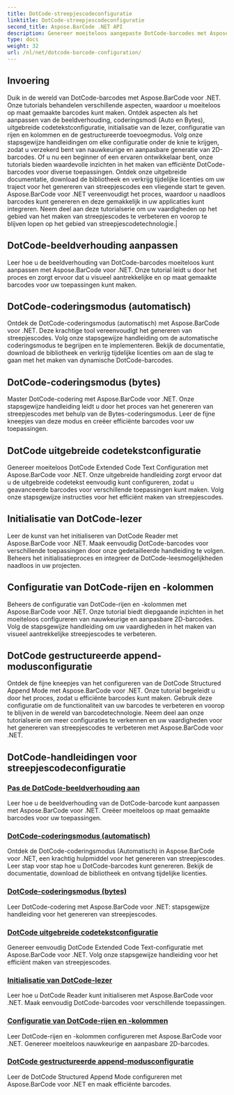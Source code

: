 ```yaml
---
title: DotCode-streepjescodeconfiguratie
linktitle: DotCode-streepjescodeconfiguratie
second_title: Aspose.BarCode .NET API
description: Genereer moeiteloos aangepaste DotCode-barcodes met Aspose.BarCode .NET. Leer de beeldverhouding, coderingsmodi, uitgebreide codetekst en initialisatie van de lezer.
type: docs
weight: 32
url: /nl/net/dotcode-barcode-configuration/
---
```


## Invoering
Duik in de wereld van DotCode-barcodes met Aspose.BarCode voor .NET. Onze tutorials behandelen verschillende aspecten, waardoor u moeiteloos op maat gemaakte barcodes kunt maken. Ontdek aspecten als het aanpassen van de beeldverhouding, coderingsmodi (Auto en Bytes), uitgebreide codetekstconfiguratie, initialisatie van de lezer, configuratie van rijen en kolommen en de gestructureerde toevoegmodus. Volg onze stapsgewijze handleidingen om elke configuratie onder de knie te krijgen, zodat u verzekerd bent van nauwkeurige en aanpasbare generatie van 2D-barcodes. Of u nu een beginner of een ervaren ontwikkelaar bent, onze tutorials bieden waardevolle inzichten in het maken van efficiënte DotCode-barcodes voor diverse toepassingen. Ontdek onze uitgebreide documentatie, download de bibliotheek en verkrijg tijdelijke licenties om uw traject voor het genereren van streepjescodes een vliegende start te geven. Aspose.BarCode voor .NET vereenvoudigt het proces, waardoor u naadloos barcodes kunt genereren en deze gemakkelijk in uw applicaties kunt integreren. Neem deel aan deze tutorialserie om uw vaardigheden op het gebied van het maken van streepjescodes te verbeteren en voorop te blijven lopen op het gebied van streepjescodetechnologie.|

## DotCode-beeldverhouding aanpassen
Leer hoe u de beeldverhouding van DotCode-barcodes moeiteloos kunt aanpassen met Aspose.BarCode voor .NET. Onze tutorial leidt u door het proces en zorgt ervoor dat u visueel aantrekkelijke en op maat gemaakte barcodes voor uw toepassingen kunt maken.

## DotCode-coderingsmodus (automatisch)
Ontdek de DotCode-coderingsmodus (automatisch) met Aspose.BarCode voor .NET. Deze krachtige tool vereenvoudigt het genereren van streepjescodes. Volg onze stapsgewijze handleiding om de automatische coderingsmodus te begrijpen en te implementeren. Bekijk de documentatie, download de bibliotheek en verkrijg tijdelijke licenties om aan de slag te gaan met het maken van dynamische DotCode-barcodes.

## DotCode-coderingsmodus (bytes)
Master DotCode-codering met Aspose.BarCode voor .NET. Onze stapsgewijze handleiding leidt u door het proces van het genereren van streepjescodes met behulp van de Bytes-coderingsmodus. Leer de fijne kneepjes van deze modus en creëer efficiënte barcodes voor uw toepassingen.

## DotCode uitgebreide codetekstconfiguratie
Genereer moeiteloos DotCode Extended Code Text Configuration met Aspose.BarCode voor .NET. Onze uitgebreide handleiding zorgt ervoor dat u de uitgebreide codetekst eenvoudig kunt configureren, zodat u geavanceerde barcodes voor verschillende toepassingen kunt maken. Volg onze stapsgewijze instructies voor het efficiënt maken van streepjescodes.

## Initialisatie van DotCode-lezer
Leer de kunst van het initialiseren van DotCode Reader met Aspose.BarCode voor .NET. Maak eenvoudig DotCode-barcodes voor verschillende toepassingen door onze gedetailleerde handleiding te volgen. Beheers het initialisatieproces en integreer de DotCode-leesmogelijkheden naadloos in uw projecten.

## Configuratie van DotCode-rijen en -kolommen
Beheers de configuratie van DotCode-rijen en -kolommen met Aspose.BarCode voor .NET. Onze tutorial biedt diepgaande inzichten in het moeiteloos configureren van nauwkeurige en aanpasbare 2D-barcodes. Volg de stapsgewijze handleiding om uw vaardigheden in het maken van visueel aantrekkelijke streepjescodes te verbeteren.

## DotCode gestructureerde append-modusconfiguratie

Ontdek de fijne kneepjes van het configureren van de DotCode Structured Append Mode met Aspose.BarCode voor .NET. Onze tutorial begeleidt u door het proces, zodat u efficiënte barcodes kunt maken. Gebruik deze configuratie om de functionaliteit van uw barcodes te verbeteren en voorop te blijven in de wereld van barcodetechnologie. Neem deel aan onze tutorialserie om meer configuraties te verkennen en uw vaardigheden voor het genereren van streepjescodes te verbeteren met Aspose.BarCode voor .NET.

## DotCode-handleidingen voor streepjescodeconfiguratie
### [Pas de DotCode-beeldverhouding aan](./dotcode-aspect-ratio-customization/)
Leer hoe u de beeldverhouding van de DotCode-barcode kunt aanpassen met Aspose.BarCode voor .NET. Creëer moeiteloos op maat gemaakte barcodes voor uw toepassingen.
### [DotCode-coderingsmodus (automatisch)](./dotcode-encoding-mode-auto/)
Ontdek de DotCode-coderingsmodus (Automatisch) in Aspose.BarCode voor .NET, een krachtig hulpmiddel voor het genereren van streepjescodes. Leer stap voor stap hoe u DotCode-barcodes kunt genereren. Bekijk de documentatie, download de bibliotheek en ontvang tijdelijke licenties.
### [DotCode-coderingsmodus (bytes)](./dotcode-encoding-mode-bytes/)
Leer DotCode-codering met Aspose.BarCode voor .NET: stapsgewijze handleiding voor het genereren van streepjescodes.
### [DotCode uitgebreide codetekstconfiguratie](./dotcode-extended-code-text-configuration/)
Genereer eenvoudig DotCode Extended Code Text-configuratie met Aspose.BarCode voor .NET. Volg onze stapsgewijze handleiding voor het efficiënt maken van streepjescodes.
### [Initialisatie van DotCode-lezer](./dotcode-reader-initialization/)
Leer hoe u DotCode Reader kunt initialiseren met Aspose.BarCode voor .NET. Maak eenvoudig DotCode-barcodes voor verschillende toepassingen.
### [Configuratie van DotCode-rijen en -kolommen](./dotcode-rows-columns-configuration/)
Leer DotCode-rijen en -kolommen configureren met Aspose.BarCode voor .NET. Genereer moeiteloos nauwkeurige en aanpasbare 2D-barcodes.
### [DotCode gestructureerde append-modusconfiguratie](./dotcode-structured-append-mode-configuration/)
Leer de DotCode Structured Append Mode configureren met Aspose.BarCode voor .NET en maak efficiënte barcodes.